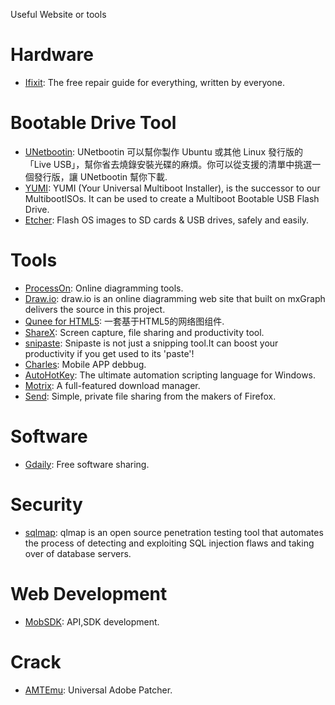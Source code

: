 Useful Website or tools

# Hardware
* [Ifixit](https://www.ifixit.com/): The free repair guide for everything, written by everyone.

# Bootable Drive Tool
* [UNetbootin](http://unetbootin.github.io/): UNetbootin 可以幫你製作 Ubuntu 或其他 Linux 發行版的「Live USB」，幫你省去燒錄安裝光碟的麻煩。你可以從支援的清單中挑選一個發行版，讓 UNetbootin 幫你下載.
* [YUMI](https://www.pendrivelinux.com/yumi-multiboot-usb-creator/): YUMI (Your Universal Multiboot Installer), is the successor to our MultibootISOs. It can be used to create a Multiboot Bootable USB Flash Drive. 
* [Etcher](https://etcher.io/): Flash OS images to SD cards & USB drives, safely and easily.

# Tools
* [ProcessOn](https://www.processon.com): Online diagramming tools.
* [Draw.io](https://www.draw.io): draw.io is an online diagramming web site that built on mxGraph delivers the source in this project.
* [Qunee for HTML5](http://qunee.com): 一套基于HTML5的网络图组件.
* [ShareX](https://getsharex.com/): Screen capture, file sharing and productivity tool.
* [snipaste](https://www.snipaste.com/): Snipaste is not just a snipping tool.It can boost your productivity if you get used to its 'paste'!
* [Charles](https://www.charlesproxy.com/): Mobile APP debbug.
* [AutoHotKey](https://www.autohotkey.com/): The ultimate automation scripting language for Windows.
* [Motrix](https://motrix.app/): A full-featured download manager.
* [Send](https://send.firefox.com/): Simple, private file sharing from the makers of Firefox.

# Software
* [Gdaily](https://www.gdaily.org): Free software sharing.

# Security
* [sqlmap](https://github.com/sqlmapproject/sqlmap): qlmap is an open source penetration testing tool that automates the process of detecting and exploiting SQL injection flaws and taking over of database servers.

# Web Development
* [MobSDK](http://www.mob.com/): API,SDK development.

# Crack
* [AMTEmu](https://amtemu.vip/): Universal Adobe Patcher.
